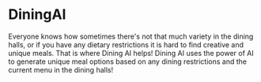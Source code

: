 # DiningAI

Everyone knows how sometimes there's not that much variety in the dining halls, or if you have any dietary restrictions it is hard to find creative and unique meals. That is where Dining AI helps! Dining AI uses the power of AI to generate unique meal options based on any dining restrictions and the current menu in the dining halls!

